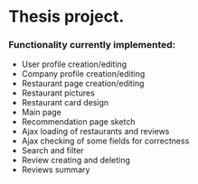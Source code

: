 # Thesis project.
### Functionality currently implemented:
 - User profile creation/editing 
 - Company profile creation/editing 
 - Restaurant page creation/editing 
 - Restaurant pictures
 - Restaurant card design
 - Main page
 - Recommendation page sketch 
 - Ajax loading of restaurants and reviews 
 - Ajax checking of some fields for correctness
 - Search and filter 
 - Review creating and deleting
 - Reviews summary
 
